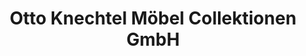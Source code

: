 ---
title: "Otto Knechtel Möbel Collektionen GmbH"
url: /oyten/otto-knechtel-moebel-collektionen-gmbh/
shop: Möbel
---